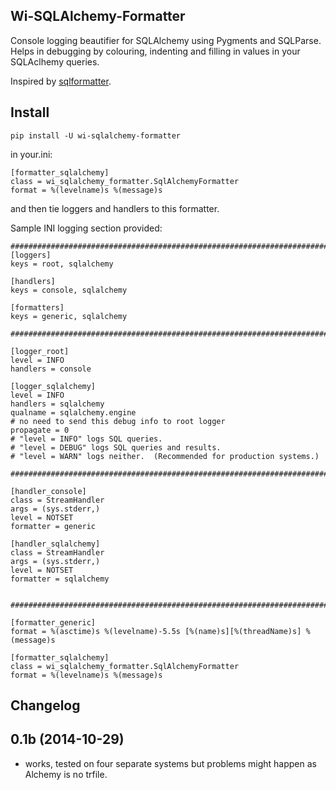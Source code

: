 Wi-SQLAlchemy-Formatter
-----------------------

Console logging beautifier for SQLAlchemy using Pygments and SQLParse.
Helps in debugging by colouring, indenting and filling in values in your 
SQLAclhemy queries. 

Inspired by [sqlformatter](https://pypi.python.org/pypi/sqlformatter/1.0).

Install
-------

    pip install -U wi-sqlalchemy-formatter
    
in your.ini:

    [formatter_sqlalchemy]
    class = wi_sqlalchemy_formatter.SqlAlchemyFormatter
    format = %(levelname)s %(message)s

and then tie loggers and handlers to this formatter. 

Sample INI logging section provided:

	###############################################################################
	[loggers]
	keys = root, sqlalchemy

	[handlers]
	keys = console, sqlalchemy

	[formatters]
	keys = generic, sqlalchemy

	###############################################################################

	[logger_root]
	level = INFO
	handlers = console

	[logger_sqlalchemy]
	level = INFO
	handlers = sqlalchemy
	qualname = sqlalchemy.engine
	# no need to send this debug info to root logger
	propagate = 0
	# "level = INFO" logs SQL queries.
	# "level = DEBUG" logs SQL queries and results.
	# "level = WARN" logs neither.  (Recommended for production systems.)

	###############################################################################

	[handler_console]
	class = StreamHandler
	args = (sys.stderr,)
	level = NOTSET
	formatter = generic

	[handler_sqlalchemy]
	class = StreamHandler
	args = (sys.stderr,)
	level = NOTSET
	formatter = sqlalchemy


	###############################################################################

	[formatter_generic]
	format = %(asctime)s %(levelname)-5.5s [%(name)s][%(threadName)s] %(message)s

	[formatter_sqlalchemy]
	class = wi_sqlalchemy_formatter.SqlAlchemyFormatter
	format = %(levelname)s %(message)s


Changelog
---------

0.1b (2014-10-29)
-----------------

* works, tested on four separate systems but problems might happen as 
Alchemy is no trfile. 